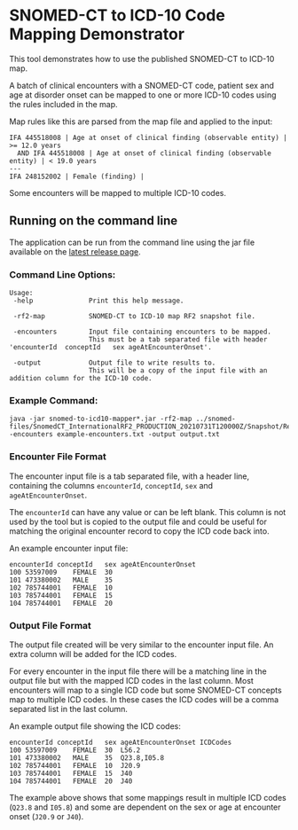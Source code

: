 # SNOMED-CT to ICD-10 Code Mapping Demonstrator
This tool demonstrates how to use the published SNOMED-CT to ICD-10 map.

A batch of clinical encounters with a SNOMED-CT code, patient sex and age at disorder onset can be mapped to one or more ICD-10 codes using the rules included in the map.

Map rules like this are parsed from the map file and applied to the input:
```
IFA 445518008 | Age at onset of clinical finding (observable entity) | >= 12.0 years 
  AND IFA 445518008 | Age at onset of clinical finding (observable entity) | < 19.0 years
---
IFA 248152002 | Female (finding) |
```

Some encounters will be mapped to multiple ICD-10 codes.

## Running on the command line
The application can be run from the command line using the jar file available on the [latest release page](https://github.com/IHTSDO/snomed-to-icd-10-mapper/releases).

### Command Line Options:
```
Usage:
 -help              Print this help message.

 -rf2-map           SNOMED-CT to ICD-10 map RF2 snapshot file.

 -encounters        Input file containing encounters to be mapped.
                    This must be a tab separated file with header 'encounterId	conceptId	sex	ageAtEncounterOnset'.

 -output            Output file to write results to.
                    This will be a copy of the input file with an addition column for the ICD-10 code.
```
### Example Command:
```
java -jar snomed-to-icd10-mapper*.jar -rf2-map ../snomed-files/SnomedCT_InternationalRF2_PRODUCTION_20210731T120000Z/Snapshot/Refset/Map/der2_iisssccRefset_ExtendedMapSnapshot_INT_20210731.txt -encounters example-encounters.txt -output output.txt
```
### Encounter File Format
The encounter input file is a tab separated file, with a header line, containing the columns `encounterId`, `conceptId`, `sex` and `ageAtEncounterOnset`.

The `encounterId` can have any value or can be left blank. This column is not used by the tool but is copied to the output file and could be useful for matching the original 
encounter record to copy the ICD code back into.

An example encounter input file:
```
encounterId	conceptId	sex	ageAtEncounterOnset
100	53597009	FEMALE	30
101	473380002	MALE	35
102	785744001	FEMALE	10
103	785744001	FEMALE	15
104	785744001	FEMALE	20
```

### Output File Format
The output file created will be very similar to the encounter input file. An extra column will be added for the ICD codes.

For every encounter in the input file there will be a matching line in the output file but with the mapped ICD codes in the last column.
Most encounters will map to a single ICD code but some SNOMED-CT concepts map to multiple ICD codes. In these cases the ICD codes will be a comma separated list in the last 
column.

An example output file showing the ICD codes:
```
encounterId	conceptId	sex	ageAtEncounterOnset	ICDCodes
100	53597009	FEMALE	30	L56.2
101	473380002	MALE	35	Q23.8,I05.8
102	785744001	FEMALE	10	J20.9
103	785744001	FEMALE	15	J40
104	785744001	FEMALE	20	J40
```
The example above shows that some mappings result in multiple ICD codes (`Q23.8` and `I05.8`) and some are dependent on the sex or age at encounter onset (`J20.9` or `J40`).
